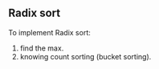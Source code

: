## Radix sort

To implement Radix sort:

1. find the max.
2. knowing count sorting (bucket sorting).
